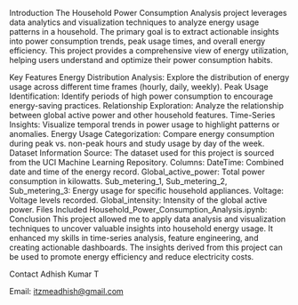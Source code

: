 Introduction
The Household Power Consumption Analysis project leverages data analytics and visualization techniques to analyze energy usage patterns in a household. The primary goal is to extract actionable insights into power consumption trends, peak usage times, and overall energy efficiency. This project provides a comprehensive view of energy utilization, helping users understand and optimize their power consumption habits.

Key Features
Energy Distribution Analysis: Explore the distribution of energy usage across different time frames (hourly, daily, weekly).
Peak Usage Identification: Identify periods of high power consumption to encourage energy-saving practices.
Relationship Exploration: Analyze the relationship between global active power and other household features.
Time-Series Insights: Visualize temporal trends in power usage to highlight patterns or anomalies.
Energy Usage Categorization: Compare energy consumption during peak vs. non-peak hours and study usage by day of the week.
Dataset Information
Source: The dataset used for this project is sourced from the UCI Machine Learning Repository.
Columns:
DateTime: Combined date and time of the energy record.
Global_active_power: Total power consumption in kilowatts.
Sub_metering_1, Sub_metering_2, Sub_metering_3: Energy usage for specific household appliances.
Voltage: Voltage levels recorded.
Global_intensity: Intensity of the global active power.
Files Included
Household_Power_Consumption_Analysis.ipynb: 
Conclusion
This project allowed me to apply data analysis and visualization techniques to uncover valuable insights into household energy usage. It enhanced my skills in time-series analysis, feature engineering, and creating actionable dashboards. The insights derived from this project can be used to promote energy efficiency and reduce electricity costs.

Contact
Adhish Kumar T

Email: itzmeadhish@gmail.com
